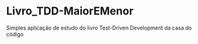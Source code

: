 # Livro_TDD-MaiorEMenor
Simples aplicação de estudo do livro Test-Driven Development da casa do código
